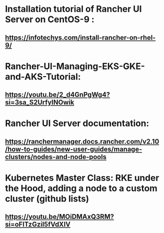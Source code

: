 

# Installation tutorial of Rancher UI Server on CentOS-9 : 

##  https://infotechys.com/install-rancher-on-rhel-9/
# Rancher-UI-Managing-EKS-GKE-and-AKS-Tutorial:

## https://youtu.be/2_d4GnPgWg4?si=3sa_S2UrfyINOwik

# Rancher UI Server documentation: 

## https://ranchermanager.docs.rancher.com/v2.10/how-to-guides/new-user-guides/manage-clusters/nodes-and-node-pools

# Kubernetes Master Class: RKE under the Hood, adding a node to a custom cluster (github lists)

## https://youtu.be/MOiDMAxQ3RM?si=oFITzGzil5fVdXIV
